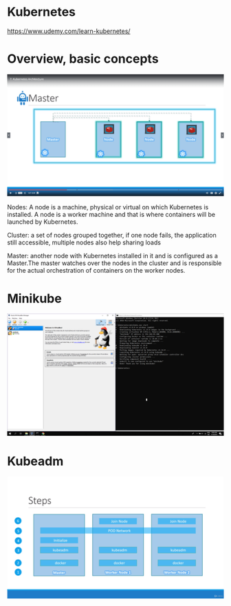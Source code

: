 # Kubernetes
https://www.udemy.com/learn-kubernetes/

# Overview, basic concepts

 ![Alt Text](https://github.com/duozhanggithub/Kubernetes/blob/master/Kubernets%20architecture.png)

Nodes: A node is a machine, physical or virtual on which Kubernetes is installed. A node is a worker machine and that is where containers will be launched by Kubernetes.

Cluster: a set of nodes grouped together, if one node fails, the application still accessible, multiple nodes also help sharing loads

Master: another node with Kubernetes installed in it and is configured as a Master.The master watches over the nodes in the cluster and is responsible for the actual orchestration of containers on the worker nodes.

# Minikube

![Alt Text](https://github.com/duozhanggithub/Kubernetes/blob/master/Minikube.png)

# Kubeadm

![Alt Text](https://github.com/duozhanggithub/Kubernetes/blob/master/Kuberadm.png)

